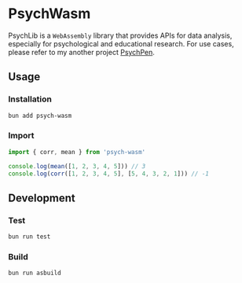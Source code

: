# PsychWasm

PsychLib is a `WebAssembly` library that provides APIs for data analysis, especially for psychological and educational research. For use cases, please refer to my another project [PsychPen](https://github.com/LeafYeeXYZ/PsychPen).

## Usage

### Installation

```bash
bun add psych-wasm
```

### Import

```typescript
import { corr, mean } from 'psych-wasm'

console.log(mean([1, 2, 3, 4, 5])) // 3
console.log(corr([1, 2, 3, 4, 5], [5, 4, 3, 2, 1])) // -1
```

## Development

### Test

```bash
bun run test
```

### Build

```bash
bun run asbuild
```
